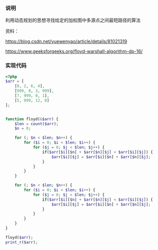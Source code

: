 ### 说明
利用动态规划的思想寻找给定的加权图中多源点之间最短路径的算法

资料：

https://blog.csdn.net/yuewenyao/article/details/81021319

https://www.geeksforgeeks.org/floyd-warshall-algorithm-dp-16/

### 实现代码
``` php
<?php
$arr = [
    [0, 2, 6, 4],
    [999, 0, 3, 999],
    [7, 999, 0, 1],
    [5, 999, 12, 0]
];


function floyd(&$arr) {
    $len = count($arr);
    $n = 0;

    for (; $n < $len; $n++) {
        for ($i = 0; $i < $len; $i++) {
            for ($j = 0; $j < $len; $j++) {
                if($arr[$i][$n] + $arr[$n][$j] < $arr[$i][$j]) {
                    $arr[$i][$j] = $arr[$i][$n] + $arr[$n][$j];
                }
            }
        }
    }

    for (; $n < $len; $n++) {
        for ($i = 0; $i < $len; $i++) {
            for ($j = 0; $j < $len; $j++) {
                if($arr[$i][$n] + $arr[$n][$j] < $arr[$i][$j]) {
                    $arr[$i][$j] = $arr[$i][$n] + $arr[$n][$j];
                }
            }
        }
    }
}

floyd($arr);
print_r($arr);

```



